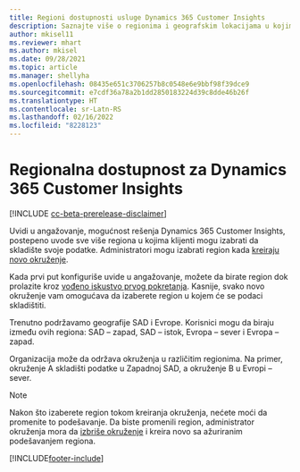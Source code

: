 ```yaml
---
title: Regioni dostupnosti usluge Dynamics 365 Customer Insights
description: Saznajte više o regionima i geografskim lokacijama u kojima se primenjuje usluga.
author: mkisel11
ms.reviewer: mhart
ms.author: mkisel
ms.date: 09/28/2021
ms.topic: article
ms.manager: shellyha
ms.openlocfilehash: 08435e651c3706257b8c0548e6e9bbf98f39dce9
ms.sourcegitcommit: e7cdf36a78a2b1dd2850183224d39c8dde46b26f
ms.translationtype: HT
ms.contentlocale: sr-Latn-RS
ms.lasthandoff: 02/16/2022
ms.locfileid: "8228123"
---
```

# <a name="regional-availability-for-dynamics-365-customer-insights"></a>Regionalna dostupnost za Dynamics 365 Customer Insights

[!INCLUDE [cc-beta-prerelease-disclaimer](includes/cc-beta-prerelease-disclaimer.md)]

Uvidi u angažovanje, mogućnost rešenja Dynamics 365 Customer Insights, postepeno uvode sve više regiona u kojima klijenti mogu izabrati da skladište svoje podatke. Administratori mogu izabrati region kada [kreiraju novo okruženje](create-new-environment.md). 

Kada prvi put konfiguriše uvide u angažovanje, možete da birate region dok prolazite kroz [vođeno iskustvo prvog pokretanja](quickstart.md). Kasnije, svako novo okruženje vam omogućava da izaberete region u kojem će se podaci skladištiti.

Trenutno podržavamo geografije SAD i Evrope. Korisnici mogu da biraju između ovih regiona: SAD – zapad, SAD – istok, Evropa – sever i Evropa – zapad.

Organizacija može da održava okruženja u različitim regionima. Na primer, okruženje A skladišti podatke u Zapadnoj SAD, a okruženje B u Evropi – sever.

> [!NOTE]
> Nakon što izaberete region tokom kreiranja okruženja, nećete moći da promenite to podešavanje. Da biste promenili region, administrator okruženja mora da [izbriše okruženje](manage-environments-workspaces.md#delete-an-environment) i kreira novo sa ažuriranim podešavanjem regiona.


[!INCLUDE[footer-include](../includes/footer-banner.md)]
